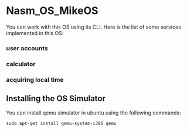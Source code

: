 # Nasm_OS_MikeOS
You can work with this OS using its CLI.
Here is the list of some services implemented in this OS:

### user accounts
### calculator
### acquiring local time

## Installing the OS Simulator
You can install qemu simulator in ubuntu using the following commands:

	sudo apt-get install qemu-system-i386 qemu
